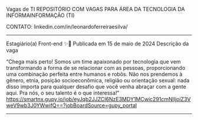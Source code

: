 Vagas de TI
REPOSITÓRIO COM VAGAS PARA ÁREA DA TECNOLOGIA DA INFORMAINFORMAÇÃO (TI)

CONTATO: linkedin.com/in/leonardoferreiraesilva/


__________________________________________________________________________________________________________________________________________________________________________________________
Estagiário(a) Front-end ✨🚀 Publicada em 15 de maio de 2024
Descrição da vaga

“Chega mais perto! Somos um time apaixonado por tecnologia que vem transformando a forma de se relacionar com as pessoas, proporcionando uma combinação perfeita entre humanos e robôs.
Não nos prendemos à gênero, etnia, posição socioeconômica, religião ou orientação sexual: nada disso importa para qualquer desafio que você venha abraçar com a gente aqui.
Pra nós, o seu talento é o que interessa!”
https://smartnx.gupy.io/job/eyJqb2JJZCI6NzE3MDY1MCwic291cmNlIjoiZ3VweV9wb3J0YWwifQ==?jobBoardSource=gupy_portal

____________________________________________________________________________________________________________________________________________________________________________________________
